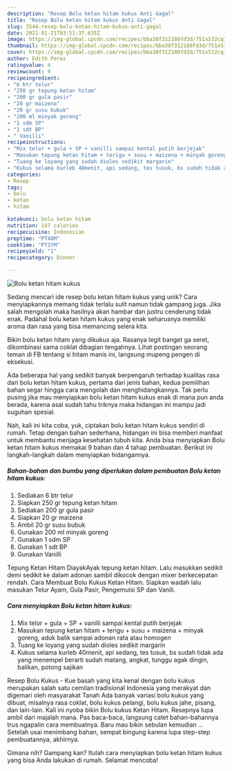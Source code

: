 ```yaml
---
description: "Resep Bolu ketan hitam kukus Anti Gagal"
title: "Resep Bolu ketan hitam kukus Anti Gagal"
slug: 3544-resep-bolu-ketan-hitam-kukus-anti-gagal
date: 2021-01-21T03:51:37.635Z
image: https://img-global.cpcdn.com/recipes/bba38f312180fd3d/751x532cq70/bolu-ketan-hitam-kukus-foto-resep-utama.jpg
thumbnail: https://img-global.cpcdn.com/recipes/bba38f312180fd3d/751x532cq70/bolu-ketan-hitam-kukus-foto-resep-utama.jpg
cover: https://img-global.cpcdn.com/recipes/bba38f312180fd3d/751x532cq70/bolu-ketan-hitam-kukus-foto-resep-utama.jpg
author: Edith Perez
ratingvalue: 4
reviewcount: 9
recipeingredient:
- "6 btr telur"
- "250 gr tepung ketan hitam"
- "200 gr gula pasir"
- "20 gr maizena"
- "20 gr susu bubuk"
- "200 ml minyak goreng"
- "1 sdm SP"
- "1 sdt BP"
- " Vanilli"
recipeinstructions:
- "Mix telor + gula + SP + vanilli sampai kental putih berjejak"
- "Masukan tepung ketan hitam + terigu + susu + maizena + minyak goreng, aduk balik sampai adonan rata atau homogen"
- "Tuang ke loyang yang sudah dioles sedikit margarin"
- "Kukus selama kurleb 40menit, api sedang, tes tusuk, bs sudah tidak ada yang menempel berarti sudah matang, angkat, tunggu agak dingin, balikan, potong sajikan"
categories:
- Resep
tags:
- bolu
- ketan
- hitam

katakunci: bolu ketan hitam 
nutrition: 147 calories
recipecuisine: Indonesian
preptime: "PT40M"
cooktime: "PT37M"
recipeyield: "1"
recipecategory: Dinner

---
```



![Bolu ketan hitam kukus](https://img-global.cpcdn.com/recipes/bba38f312180fd3d/751x532cq70/bolu-ketan-hitam-kukus-foto-resep-utama.jpg)

Sedang mencari ide resep bolu ketan hitam kukus yang unik? Cara menyiapkannya memang tidak terlalu sulit namun tidak gampang juga. Jika salah mengolah maka hasilnya akan hambar dan justru cenderung tidak enak. Padahal bolu ketan hitam kukus yang enak seharusnya memiliki aroma dan rasa yang bisa memancing selera kita.

Bikin bolu ketan hitam yang dikukus aja. Rasanya legit banget ga seret, dikombinasi sama coklat dibagian tengahnya. Lihat postingan seorang teman di FB tentang si hitam manis ini, langsung mupeng pengen di eksekusi.

Ada beberapa hal yang sedikit banyak berpengaruh terhadap kualitas rasa dari bolu ketan hitam kukus, pertama dari jenis bahan, kedua pemilihan bahan segar hingga cara mengolah dan menghidangkannya. Tak perlu pusing jika mau menyiapkan bolu ketan hitam kukus enak di mana pun anda berada, karena asal sudah tahu triknya maka hidangan ini mampu jadi suguhan spesial.


Nah, kali ini kita coba, yuk, ciptakan bolu ketan hitam kukus sendiri di rumah. Tetap dengan bahan sederhana, hidangan ini bisa memberi manfaat untuk membantu menjaga kesehatan tubuh kita. Anda bisa menyiapkan Bolu ketan hitam kukus memakai 9 bahan dan 4 tahap pembuatan. Berikut ini langkah-langkah dalam menyiapkan hidangannya.

<!--inarticleads1-->

##### Bahan-bahan dan bumbu yang diperlukan dalam pembuatan Bolu ketan hitam kukus:

1. Sediakan 6 btr telur
1. Siapkan 250 gr tepung ketan hitam
1. Sediakan 200 gr gula pasir
1. Siapkan 20 gr maizena
1. Ambil 20 gr susu bubuk
1. Gunakan 200 ml minyak goreng
1. Gunakan 1 sdm SP
1. Gunakan 1 sdt BP
1. Gunakan  Vanilli


Tepung Ketan Hitam DiayakAyak tepung ketan hitam. Lalu masukkan sedikit demi sedikit ke dalam adonan sambil dikocok dengan mixer berkecepatan rendah. Cara Membuat Bolu Kukus Ketan Hitam. Siapkan wadah lalu masukan Telur Ayam, Gula Pasir, Pengemulsi SP dan Vanili. 

<!--inarticleads2-->

##### Cara menyiapkan Bolu ketan hitam kukus:

1. Mix telor + gula + SP + vanilli sampai kental putih berjejak
1. Masukan tepung ketan hitam + terigu + susu + maizena + minyak goreng, aduk balik sampai adonan rata atau homogen
1. Tuang ke loyang yang sudah dioles sedikit margarin
1. Kukus selama kurleb 40menit, api sedang, tes tusuk, bs sudah tidak ada yang menempel berarti sudah matang, angkat, tunggu agak dingin, balikan, potong sajikan


Resep Bolu Kukus - Kue basah yang kita kenal dengan bolu kukus merupakan salah satu cemilan tradisional Indonesia yang merakyat dan digemari oleh masyarakat Tanah Ada banyak variasi bolu kukus yang dibuat, misalnya rasa coklat, bolu kukus pelangi, bolu kukus jahe, pisang, dan lain-lain. Kali ini nyoba bikin Bolu kukus Ketan Hitam. Resepnya lupa ambil dari majalah mana. Pas baca-baca, langsung catet bahan-bahannya trus ngapalin cara membuatnya. Baru mau bikin sebulan kemudian … Setelah usai menimbang bahan, sempat bingung karena lupa step-step pembuatannya, akhirnya. 

Gimana nih? Gampang kan? Itulah cara menyiapkan bolu ketan hitam kukus yang bisa Anda lakukan di rumah. Selamat mencoba!
